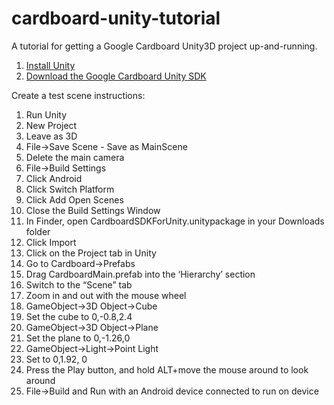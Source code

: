 # cardboard-unity-tutorial
A tutorial for getting a Google Cardboard Unity3D project up-and-running.

1. [Install Unity](http://unity3d.com/get-unity/download?ref=personal)
2. [Download the Google Cardboard Unity SDK](https://developers.google.com/cardboard/unity/download)

Create a test scene instructions:

1. Run Unity
2. New Project
3. Leave as 3D
4. File->Save Scene - Save as MainScene
5. Delete the main camera
6. File->Build Settings
7. Click Android
8. Click Switch Platform
9. Click Add Open Scenes
10. Close the Build Settings Window
11. In Finder, open CardboardSDKForUnity.unitypackage in your Downloads folder
12. Click Import
13. Click on the Project tab in Unity
14. Go to Cardboard->Prefabs
15. Drag CardboardMain.prefab into the ‘Hierarchy’ section
16. Switch to the “Scene” tab
17. Zoom in and out with the mouse wheel
18. GameObject->3D Object->Cube
19. Set the cube to 0,-0.8,2.4
20. GameObject->3D Object->Plane
21. Set the plane to 0,-1.26,0
22. GameObject->Light->Point Light
23. Set to 0,1.92, 0
24. Press the Play button, and hold ALT+move the mouse around to look around
25. File->Build and Run with an Android device connected to run on device
